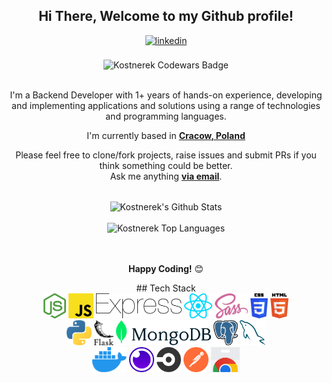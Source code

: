 
<div align="center">
<h2> Hi There, Welcome to my Github profile!</h2>
<a href="https://www.linkedin.com/in/filip-kostecki00/" target="_blank">
<img src=https://img.shields.io/badge/linkedin-%2300acee.svg?color=405DE6&style=for-the-badge&logo=linkedin&logoColor=white alt=linkedin style="margin-bottom: 5px;" />
</a>
<br />
<br />
<img src="https://www.codewars.com/users/kostnerek/badges/large" alt="Kostnerek Codewars Badge">
<br />
<br />

I'm a Backend Developer with 1+ years of hands-on experience, developing and implementing applications and solutions using a range of technologies and programming languages.
<br />

I'm currently based in **[Cracow, Poland](https://www.google.com/maps/place/Krak%C3%B3w/@50.0468548,19.9348341,12z/data=!3m1!4b1!4m5!3m4!1s0x471644c0354e18d1:0xb46bb6b576478abf!8m2!3d50.0646501!4d19.9449799)**
<br />

Please feel free to clone/fork projects, raise issues and submit PRs if you think something could be better.<br />
Ask me anything  <a href="mailto:filip.kostecki00@gmail.com"><b>via email</b></a>.
<br />
<br />

<img align="center" src="https://github-readme-stats.vercel.app/api?username=kostnerek&include_all_commits=true&count_private=true&show_icons=true&line_height=30&title_color=CDB4DB&icon_color=CDB4DB&text_color=D3D3D3&bg_color=0A0A0A" alt="Kostnerek's Github Stats">
<br />
<br />
<img src="https://github-readme-stats.vercel.app/api/top-langs/?username=kostnerek&layout=compact&theme=dark&bg_color=0A0A0A" alt="Kostnerek Top Languages"/>
<br />
<br />
<br />

**Happy Coding!** 😊

</div>

<div align="center">
<!-- <a margin="10" href="https://sass-lang.com" target="_blank"><img margin="10px" height="40" src="https://github.com/kostnerek/kostnerek/blob/main/svgs/sass.svg" alt="sass"></a> -->
## Tech Stack

<br />
<a margin="10"><img margin="10px" height="40" src="https://github.com/kostnerek/kostnerek/blob/main/svgs/nodejs-icon.svg"></a>
<a margin="10"><img margin="10px" height="40" src="https://github.com/kostnerek/kostnerek/blob/main/svgs/javascript.svg"></a>
<a margin="10"><img margin="10px" height="40" src="https://github.com/kostnerek/kostnerek/blob/main/svgs/express.svg"></a>
<a margin="10"><img margin="10px" height="40" src="https://github.com/kostnerek/kostnerek/blob/main/svgs/react.svg"></a>
<a margin="10"><img margin="10px" height="40" src="https://github.com/kostnerek/kostnerek/blob/main/svgs/sass.svg"></a>
<a margin="10"><img margin="10px" height="40" src="https://github.com/kostnerek/kostnerek/blob/main/svgs/css-3.svg"></a>
<a margin="10"><img margin="10px" height="40" src="https://github.com/kostnerek/kostnerek/blob/main/svgs/html-5.svg"></a>
<br />
<a margin="10"><img margin="10px" height="40" src="https://github.com/kostnerek/kostnerek/blob/main/svgs/python.svg"></a>
<a margin="10"><img margin="10px" height="40" src="https://github.com/kostnerek/kostnerek/blob/main/svgs/flask.svg"></a>
<a margin="10"><img margin="10px" height="40" src="https://github.com/kostnerek/kostnerek/blob/main/svgs/mongodb.svg"></a>
<a margin="10"><img margin="10px" height="40" src="https://github.com/kostnerek/kostnerek/blob/main/svgs/postgresql.svg"></a>
<a margin="10"><img margin="10px" height="40" src="https://github.com/kostnerek/kostnerek/blob/main/svgs/mysql-icon.svg"></a>
<br />
<a margin="10"><img margin="10px" height="40" src="https://github.com/kostnerek/kostnerek/blob/main/svgs/docker-icon.svg"></a>
<a margin="10"><img margin="10px" height="40" src="https://github.com/kostnerek/kostnerek/blob/main/svgs/insomnia.svg"></a>
<a margin="10"><img margin="10px" height="40" src="https://github.com/kostnerek/kostnerek/blob/main/svgs/circleci.svg"></a>
<a margin="10"><img margin="10px" height="40" src="https://github.com/kostnerek/kostnerek/blob/main/svgs/postman-icon.svg"></a>
<a margin="10"><img margin="10px" height="40" src="https://github.com/kostnerek/kostnerek/blob/main/svgs/chrome-web-store.svg"></a>
<br />
</div>